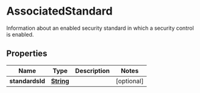 

# AssociatedStandard

 Information about an enabled security standard in which a security control is enabled. 

## Properties

| Name | Type | Description | Notes |
|------------ | ------------- | ------------- | -------------|
|**standardsId** | [**String**](String.md) |  |  [optional] |



